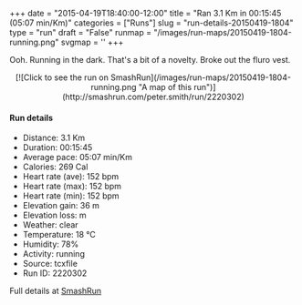 +++
date = "2015-04-19T18:40:00-12:00"
title = "Ran 3.1 Km in 00:15:45 (05:07 min/Km)"
categories = ["Runs"]
slug = "run-details-20150419-1804"
type = "run"
draft = "False"
runmap = "/images/run-maps/20150419-1804-running.png"
svgmap = '<polyline points="0 54, 8 45, 21 48, 23 46, 36 27, 39 28, 66 45, 90 50, 93 55, 100 73, 90 50, 78 45, 66 45, 59 41, 35 27, 21 48, 7 44, 5 47">'
+++

Ooh. Running in the dark. That's a bit of a novelty. Broke out the fluro vest. 




<!--more-->

<center>
[![Click to see the run on SmashRun](/images/run-maps/20150419-1804-running.png "A map of this run")](http://smashrun.com/peter.smith/run/2220302)
</center>

#### Run details

* Distance: 3.1 Km
* Duration: 00:15:45
* Average pace: 05:07 min/Km
* Calories: 269 Cal
* Heart rate (ave): 152 bpm
* Heart rate (max): 152 bpm
* Heart rate (min): 152 bpm
* Elevation gain: 36 m
* Elevation loss:  m
* Weather: clear
* Temperature: 18 &deg;C
* Humidity: 78%
* Activity: running
* Source: tcxfile
* Run ID: 2220302

Full details at [SmashRun](http://smashrun.com/peter.smith/run/2220302)